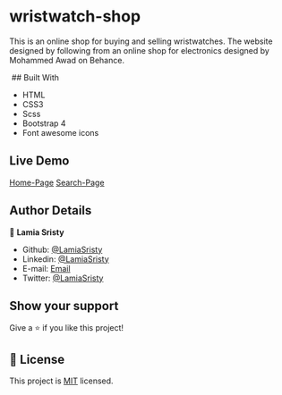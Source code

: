 # wristwatch-shop
This is an online shop for buying and selling wristwatches. The website designed by following from an online shop for electronics designed by Mohammed Awad on Behance.

<img src="">
## Built With

- HTML
- CSS3
- Scss
- Bootstrap 4
- Font awesome icons

## Live Demo

[Home-Page]()
[Search-Page]()

## Author Details

👤 **Lamia Sristy**

- Github: [@LamiaSristy](https://github.com/LamiaSristy)
- Linkedin: [@LamiaSristy](https://www.linkedin.com/in/lamia-hemayet-sristy/)
- E-mail: <a href="mailto:lamiasristy@gmail.com?subject=Hello Lamia!">Email</a>  
- Twitter: [@LamiaSristy](https://twitter.com/lsristy1)


## Show your support

Give a ⭐️ if you like this project!

## 📝 License

This project is [MIT](lic.url) licensed.
